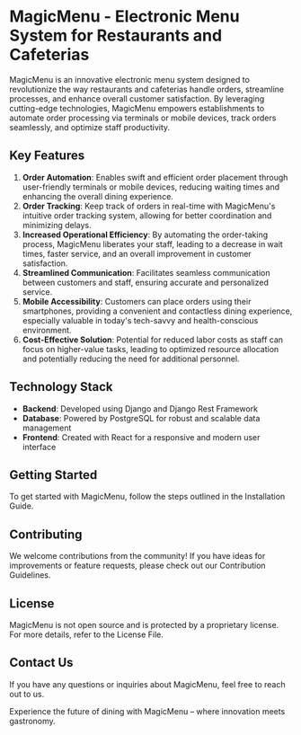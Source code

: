 # MagicMenu - Electronic Menu System for Restaurants and Cafeterias

MagicMenu is an innovative electronic menu system designed to revolutionize the way restaurants and cafeterias handle orders, streamline processes, and enhance overall customer satisfaction. By leveraging cutting-edge technologies, MagicMenu empowers establishments to automate order processing via terminals or mobile devices, track orders seamlessly, and optimize staff productivity.

## Key Features
1. **Order Automation**: Enables swift and efficient order placement through user-friendly terminals or mobile devices, reducing waiting times and enhancing the overall dining experience.
2. **Order Tracking**: Keep track of orders in real-time with MagicMenu's intuitive order tracking system, allowing for better coordination and minimizing delays.
3. **Increased Operational Efficiency**: By automating the order-taking process, MagicMenu liberates your staff, leading to a decrease in wait times, faster service, and an overall improvement in customer satisfaction.
4. **Streamlined Communication**: Facilitates seamless communication between customers and staff, ensuring accurate and personalized service.
5. **Mobile Accessibility**: Customers can place orders using their smartphones, providing a convenient and contactless dining experience, especially valuable in today's tech-savvy and health-conscious environment.
6. **Cost-Effective Solution**: Potential for reduced labor costs as staff can focus on higher-value tasks, leading to optimized resource allocation and potentially reducing the need for additional personnel.

## Technology Stack
- **Backend**: Developed using Django and Django Rest Framework
- **Database**: Powered by PostgreSQL for robust and scalable data management
- **Frontend**: Created with React for a responsive and modern user interface

## Getting Started
To get started with MagicMenu, follow the steps outlined in the Installation Guide.

## Contributing
We welcome contributions from the community! If you have ideas for improvements or feature requests, please check out our Contribution Guidelines.

## License
MagicMenu is not open source and is protected by a proprietary license. For more details, refer to the License File.

## Contact Us
If you have any questions or inquiries about MagicMenu, feel free to reach out to us.

Experience the future of dining with MagicMenu – where innovation meets gastronomy.